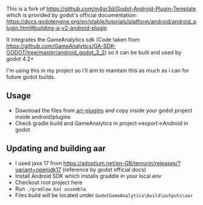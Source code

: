 This is a fork of https://github.com/m4gr3d/Godot-Android-Plugin-Template which is provided by godot's official documentation: https://docs.godotengine.org/en/stable/tutorials/platform/android/android_plugin.html#building-a-v2-android-plugin

It integrates the GameAnalytics sdk (Code taken from https://github.com/GameAnalytics/GA-SDK-GODOT/tree/master/android_godot_3_2)
so it can be built and used by godot 4.2+

I'm using this in my project so i'll aim to maintain this as much as i can for future godot builds.

## Usage

- Download the files from [arr-plugins](/arr-plugins) and copy inside your godot project inside android/plugins
- Check gradle build and GameAnalytics in project->export->Android in godot


## Updating and building aar 

- I used java 17 from https://adoptium.net/en-GB/temurin/releases/?variant=openjdk17 (reference by godot official docs)
- Install Android SDK which installs graddle in your local env
- Checkout root project here 
- Run `./gradlew.bat assemble`
- Files build will be located under `GodotGameAnalytics\build\outputs\aar`

